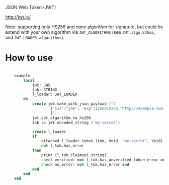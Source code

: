 JSON Web Token (JWT)

http://jwt.io/

Note: supporting only HS256 and none algorithm for signature, but could be extend with your own algorithm via `JWT_ALGORITHMS` (see `JWT.algorithms`, and `JWT_LOADER.algorithms`).

# How to use
```eiffel

	example
		local
			jwt: JWS
			tok: STRING
			l_loader: JWT_LOADER
		do
			create jwt.make_with_json_payload ("[
					{"iss":"joe", "exp":1200819380,"http://example.com/is_root":true}
					]")
			jwt.set_algorithm_to_hs256
			tok := jwt.encoded_string ("my-secret")

			create l_loader
			if
				attached l_loader.token (tok, Void, "my-secret", Void) as l_tok and then
				not l_tok.has_error
			then
				print (l_tok.claimset.string)
				check verified: not l_tok.has_unverified_token_error end
				check no_error: not l_tok.has_error end
			end
		end
	end
```

